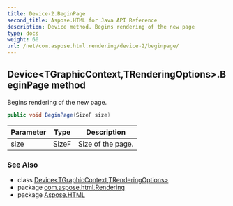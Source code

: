 ```yaml
---
title: Device-2.BeginPage
second_title: Aspose.HTML for Java API Reference
description: Device method. Begins rendering of the new page
type: docs
weight: 60
url: /net/com.aspose.html.rendering/device-2/beginpage/
---
```

## Device&lt;TGraphicContext,TRenderingOptions&gt;.BeginPage method

Begins rendering of the new page.

```java
public void BeginPage(SizeF size)
```

| Parameter | Type | Description |
| --- | --- | --- |
| size | SizeF | Size of the page. |

### See Also

* class [Device&lt;TGraphicContext,TRenderingOptions&gt;](../)
* package [com.aspose.html.Rendering](../../device-2/)
* package [Aspose.HTML](../../../)
